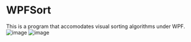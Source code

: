 # WPFSort
This is a program that accomodates visual sorting algorithms under WPF.
![image](https://user-images.githubusercontent.com/100225320/180956969-8499a3ab-0b34-4f51-b2a8-c529ff5fe57c.png)
![image](https://user-images.githubusercontent.com/100225320/180957133-9774dd8f-fec9-48f0-bde6-fb610c29ccbe.png)
